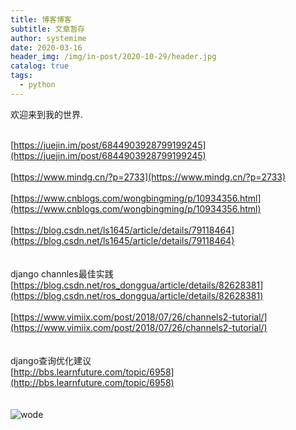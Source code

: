 ```yaml
---
title: 博客博客
subtitle: 文章暂存
author: systemime
date: 2020-03-16
header_img: /img/in-post/2020-10-29/header.jpg
catalog: true
tags:
  - python
---
```


欢迎来到我的世界.

<!-- more -->


<br />[https://juejin.im/post/6844903928799199245](https://juejin.im/post/6844903928799199245)<br />
<br />[https://www.mindg.cn/?p=2733](https://www.mindg.cn/?p=2733)<br />
<br />[https://www.cnblogs.com/wongbingming/p/10934356.html](https://www.cnblogs.com/wongbingming/p/10934356.html)<br />
<br />[https://blog.csdn.net/ls1645/article/details/79118464](https://blog.csdn.net/ls1645/article/details/79118464)<br />
<br />
<br />django channles最佳实践<br />[https://blog.csdn.net/ros_donggua/article/details/82628381](https://blog.csdn.net/ros_donggua/article/details/82628381)<br />
<br />[https://www.vimiix.com/post/2018/07/26/channels2-tutorial/](https://www.vimiix.com/post/2018/07/26/channels2-tutorial/)<br />
<br />
<br />django查询优化建议<br />[http://bbs.learnfuture.com/topic/6958](http://bbs.learnfuture.com/topic/6958)<br />
<br />
<br />![wode](https://cdn.nlark.com/yuque/0/2020/jpeg/663138/1606362684960-2b3e6c20-31f0-4427-a8b5-544b4b40b6e2.jpeg#align=left&display=inline&height=1202&margin=%5Bobject%20Object%5D&name=wode&originHeight=180&originWidth=180&size=0&status=done&style=none&width=1202)<br />

